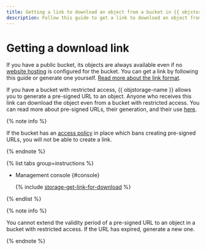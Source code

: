 ```yaml
---
title: Getting a link to download an object from a bucket in {{ objstorage-full-name }}
description: Follow this guide to get a link to download an object from a bucket in {{ objstorage-name }}.
---
```


# Getting a download link

If you have a public bucket, its objects are always available even if no [website hosting](../../concepts/hosting.md) is configured for the bucket. You can get a link by following this guide or generate one yourself. [Read more about the link format](../../concepts/object.md#object-url).

If you have a bucket with restricted access, {{ objstorage-name }} allows you to generate a pre-signed URL to an object. Anyone who receives this link can download the object even from a bucket with restricted access. You can read more about pre-signed URLs, their generation, and their use [here](../../concepts/pre-signed-urls.md).

{% note info %}

If the bucket has an [access policy](../../operations/buckets/policy.md) in place which bans creating pre-signed URLs, you will not be able to create a link. 

{% endnote %}

{% list tabs group=instructions %}

- Management console {#console}

  {% include [storage-get-link-for-download](../../_includes_service/storage-get-link-for-download.md) %}

{% endlist %}

{% note info %}

You cannot extend the validity period of a pre-signed URL to an object in a bucket with restricted access. If the URL has expired, generate a new one.

{% endnote %}
